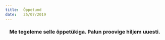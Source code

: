 ```yaml
---
title:  Õppetund
date:   25/07/2019
---
```


### <center>Me tegeleme selle õppetükiga. Palun proovige hiljem uuesti.</center>